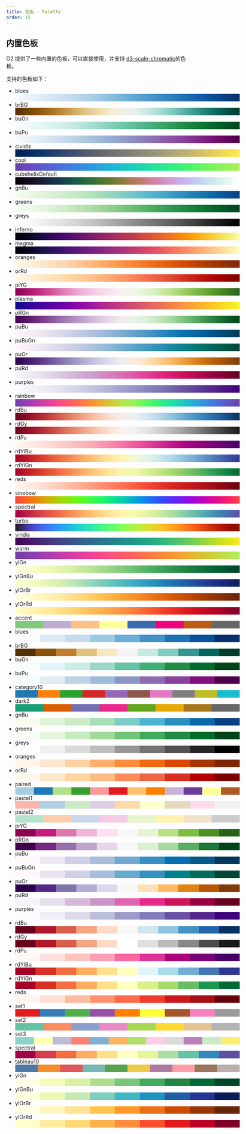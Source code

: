 ```yaml
---
title: 色板 - Palette
order: 15
---
```


## 内置色板

G2 提供了一些内置的色板，可以直接使用，并支持 [d3-scale-chromatic](https://github.com/d3/d3-scale-chromatic)的色板。

支持的色板如下：

<ul><li>blues <div style="display:flex;width:600px;height:20px"><style>div{flex-grow:1}</style><div style="background:linear-gradient(to right,rgb(247, 251, 255) 0%,rgb(236, 244, 252) 5.2631578947368425%,rgb(226, 238, 248) 10.526315789473685%,rgb(216, 231, 245) 15.789473684210526%,rgb(205, 224, 241) 21.05263157894737%,rgb(192, 217, 237) 26.31578947368421%,rgb(176, 210, 232) 31.57894736842105%,rgb(159, 201, 226) 36.8421052631579%,rgb(139, 191, 221) 42.10526315789474%,rgb(119, 180, 216) 47.36842105263158%,rgb(99, 168, 210) 52.63157894736842%,rgb(82, 156, 204) 57.89473684210526%,rgb(65, 144, 197) 63.1578947368421%,rgb(51, 130, 190) 68.42105263157895%,rgb(37, 117, 182) 73.6842105263158%,rgb(26, 103, 173) 78.94736842105263%,rgb(16, 89, 161) 84.21052631578948%,rgb(10, 76, 146) 89.47368421052632%,rgb(8, 62, 127) 94.73684210526316%,rgb(8, 48, 107) 100%)"></div></div></li><li>brBG <div style="display:flex;width:600px;height:20px"><style>div{flex-grow:1}</style><div style="background:linear-gradient(to right,rgb(84, 48, 5) 0%,rgb(113, 66, 8) 5.2631578947368425%,rgb(142, 86, 16) 10.526315789473685%,rgb(169, 110, 32) 15.789473684210526%,rgb(192, 138, 59) 21.05263157894737%,rgb(211, 169, 95) 26.31578947368421%,rgb(226, 197, 135) 31.57894736842105%,rgb(237, 219, 172) 36.8421052631579%,rgb(244, 233, 204) 42.10526315789474%,rgb(242, 240, 227) 47.36842105263158%,rgb(230, 240, 236) 52.63157894736842%,rgb(207, 235, 231) 57.89473684210526%,rgb(175, 224, 216) 63.1578947368421%,rgb(139, 207, 197) 68.42105263157895%,rgb(100, 184, 174) 73.6842105263158%,rgb(64, 157, 148) 78.94736842105263%,rgb(32, 131, 122) 84.21052631578948%,rgb(11, 106, 97) 89.47368421052632%,rgb(2, 82, 72) 94.73684210526316%,rgb(0, 60, 48) 100%)"></div></div></li><li>buGn <div style="display:flex;width:600px;height:20px"><style>div{flex-grow:1}</style><div style="background:linear-gradient(to right,rgb(247, 252, 253) 0%,rgb(239, 249, 251) 5.2631578947368425%,rgb(231, 246, 248) 10.526315789473685%,rgb(222, 242, 243) 15.789473684210526%,rgb(210, 238, 235) 21.05263157894737%,rgb(196, 233, 226) 26.31578947368421%,rgb(177, 225, 214) 31.57894736842105%,rgb(156, 217, 201) 36.8421052631579%,rgb(134, 208, 187) 42.10526315789474%,rgb(114, 199, 171) 47.36842105263158%,rgb(95, 190, 154) 52.63157894736842%,rgb(79, 181, 135) 57.89473684210526%,rgb(64, 170, 115) 63.1578947368421%,rgb(51, 157, 95) 68.42105263157895%,rgb(38, 143, 77) 73.6842105263158%,rgb(24, 130, 62) 78.94736842105263%,rgb(12, 116, 51) 84.21052631578948%,rgb(3, 101, 42) 89.47368421052632%,rgb(0, 85, 34) 94.73684210526316%,rgb(0, 68, 27) 100%)"></div></div></li><li>buPu <div style="display:flex;width:600px;height:20px"><style>div{flex-grow:1}</style><div style="background:linear-gradient(to right,rgb(247, 252, 253) 0%,rgb(237, 245, 249) 5.2631578947368425%,rgb(227, 238, 245) 10.526315789473685%,rgb(215, 229, 240) 15.789473684210526%,rgb(201, 219, 235) 21.05263157894737%,rgb(188, 209, 229) 26.31578947368421%,rgb(174, 199, 224) 31.57894736842105%,rgb(162, 187, 217) 36.8421052631579%,rgb(152, 173, 210) 42.10526315789474%,rgb(145, 158, 202) 47.36842105263158%,rgb(141, 141, 193) 52.63157894736842%,rgb(140, 123, 185) 57.89473684210526%,rgb(139, 105, 176) 63.1578947368421%,rgb(138, 87, 167) 68.42105263157895%,rgb(136, 68, 158) 73.6842105263158%,rgb(133, 49, 146) 78.94736842105263%,rgb(128, 30, 132) 84.21052631578948%,rgb(116, 16, 115) 89.47368421052632%,rgb(98, 7, 95) 94.73684210526316%,rgb(77, 0, 75) 100%)"></div></div></li><li>cividis <div style="display:flex;width:600px;height:20px"><style>div{flex-grow:1}</style><div style="background:linear-gradient(to right,rgb(0, 32, 81) 0%,rgb(0, 42, 98) 5.2631578947368425%,rgb(11, 51, 107) 10.526315789473685%,rgb(28, 60, 110) 15.789473684210526%,rgb(47, 70, 110) 21.05263157894737%,rgb(65, 79, 110) 26.31578947368421%,rgb(82, 89, 110) 31.57894736842105%,rgb(97, 99, 111) 36.8421052631579%,rgb(110, 109, 113) 42.10526315789474%,rgb(122, 119, 115) 47.36842105263158%,rgb(133, 129, 118) 52.63157894736842%,rgb(144, 139, 120) 57.89473684210526%,rgb(155, 150, 120) 63.1578947368421%,rgb(169, 161, 119) 68.42105263157895%,rgb(183, 172, 114) 73.6842105263158%,rgb(199, 183, 107) 78.94736842105263%,rgb(216, 195, 98) 84.21052631578948%,rgb(232, 208, 87) 89.47368421052632%,rgb(246, 221, 77) 94.73684210526316%,rgb(253, 234, 69) 100%)"></div></div></li><li>cool <div style="display:flex;width:600px;height:20px"><style>div{flex-grow:1}</style><div style="background:linear-gradient(to right,rgb(110, 64, 170) 0%,rgb(104, 74, 187) 5.2631578947368425%,rgb(95, 86, 201) 10.526315789473685%,rgb(85, 99, 213) 15.789473684210526%,rgb(74, 113, 221) 21.05263157894737%,rgb(62, 129, 225) 26.31578947368421%,rgb(51, 145, 225) 31.57894736842105%,rgb(41, 161, 221) 36.8421052631579%,rgb(32, 177, 212) 42.10526315789474%,rgb(27, 192, 201) 47.36842105263158%,rgb(25, 206, 186) 52.63157894736842%,rgb(27, 218, 170) 57.89473684210526%,rgb(34, 229, 153) 63.1578947368421%,rgb(44, 237, 135) 68.42105263157895%,rgb(59, 242, 119) 73.6842105263158%,rgb(78, 246, 105) 78.94736842105263%,rgb(100, 247, 95) 84.21052631578948%,rgb(124, 246, 88) 89.47368421052632%,rgb(150, 243, 87) 94.73684210526316%,rgb(175, 240, 91) 100%)"></div></div></li><li>cubehelixDefault <div style="display:flex;width:600px;height:20px"><style>div{flex-grow:1}</style><div style="background:linear-gradient(to right,rgb(0, 0, 0) 0%,rgb(19, 9, 24) 5.2631578947368425%,rgb(26, 23, 50) 10.526315789473685%,rgb(25, 42, 71) 15.789473684210526%,rgb(21, 65, 78) 21.05263157894737%,rgb(23, 88, 74) 26.31578947368421%,rgb(36, 107, 61) 31.57894736842105%,rgb(63, 118, 50) 36.8421052631579%,rgb(100, 122, 48) 42.10526315789474%,rgb(141, 122, 60) 47.36842105263158%,rgb(177, 121, 89) 52.63157894736842%,rgb(202, 123, 129) 57.89473684210526%,rgb(212, 133, 172) 63.1578947368421%,rgb(210, 150, 209) 68.42105263157895%,rgb(201, 173, 233) 73.6842105263158%,rgb(194, 197, 243) 78.94736842105263%,rgb(195, 219, 242) 84.21052631578948%,rgb(208, 236, 239) 89.47368421052632%,rgb(230, 247, 241) 94.73684210526316%,rgb(255, 255, 255) 100%)"></div></div></li><li>gnBu <div style="display:flex;width:600px;height:20px"><style>div{flex-grow:1}</style><div style="background:linear-gradient(to right,rgb(247, 252, 240) 0%,rgb(237, 248, 231) 5.2631578947368425%,rgb(228, 245, 222) 10.526315789473685%,rgb(219, 241, 213) 15.789473684210526%,rgb(209, 237, 204) 21.05263157894737%,rgb(198, 233, 196) 26.31578947368421%,rgb(185, 227, 189) 31.57894736842105%,rgb(169, 221, 186) 36.8421052631579%,rgb(151, 215, 188) 42.10526315789474%,rgb(132, 207, 193) 47.36842105263158%,rgb(114, 198, 199) 52.63157894736842%,rgb(95, 188, 204) 57.89473684210526%,rgb(78, 175, 205) 63.1578947368421%,rgb(62, 160, 200) 68.42105263157895%,rgb(47, 144, 193) 73.6842105263158%,rgb(32, 129, 184) 78.94736842105263%,rgb(20, 113, 175) 84.21052631578948%,rgb(11, 97, 163) 89.47368421052632%,rgb(8, 81, 147) 94.73684210526316%,rgb(8, 64, 129) 100%)"></div></div></li><li>greens <div style="display:flex;width:600px;height:20px"><style>div{flex-grow:1}</style><div style="background:linear-gradient(to right,rgb(247, 252, 245) 0%,rgb(239, 249, 236) 5.2631578947368425%,rgb(231, 246, 226) 10.526315789473685%,rgb(220, 241, 215) 15.789473684210526%,rgb(208, 237, 202) 21.05263157894737%,rgb(194, 231, 188) 26.31578947368421%,rgb(179, 224, 172) 31.57894736842105%,rgb(162, 217, 157) 36.8421052631579%,rgb(144, 209, 141) 42.10526315789474%,rgb(125, 200, 127) 47.36842105263158%,rgb(105, 190, 114) 52.63157894736842%,rgb(85, 180, 102) 57.89473684210526%,rgb(66, 168, 92) 63.1578947368421%,rgb(51, 156, 82) 68.42105263157895%,rgb(38, 143, 71) 73.6842105263158%,rgb(24, 130, 61) 78.94736842105263%,rgb(12, 116, 51) 84.21052631578948%,rgb(3, 101, 42) 89.47368421052632%,rgb(0, 85, 34) 94.73684210526316%,rgb(0, 68, 27) 100%)"></div></div></li><li>greys <div style="display:flex;width:600px;height:20px"><style>div{flex-grow:1}</style><div style="background:linear-gradient(to right,rgb(255, 255, 255) 0%,rgb(249, 249, 249) 5.2631578947368425%,rgb(242, 242, 242) 10.526315789473685%,rgb(233, 233, 233) 15.789473684210526%,rgb(224, 224, 224) 21.05263157894737%,rgb(213, 213, 213) 26.31578947368421%,rgb(202, 202, 202) 31.57894736842105%,rgb(189, 189, 189) 36.8421052631579%,rgb(174, 174, 174) 42.10526315789474%,rgb(159, 159, 159) 47.36842105263158%,rgb(143, 143, 143) 52.63157894736842%,rgb(128, 128, 128) 57.89473684210526%,rgb(114, 114, 114) 63.1578947368421%,rgb(99, 99, 99) 68.42105263157895%,rgb(84, 84, 84) 73.6842105263158%,rgb(67, 67, 67) 78.94736842105263%,rgb(49, 49, 49) 84.21052631578948%,rgb(32, 32, 32) 89.47368421052632%,rgb(16, 16, 16) 94.73684210526316%,rgb(0, 0, 0) 100%)"></div></div></li><li>inferno <div style="display:flex;width:600px;height:20px"><style>div{flex-grow:1}</style><div style="background:linear-gradient(to right,#000004 0%,#08051d 5.2631578947368425%,#180c3c 10.526315789473685%,#2f0a5b 15.789473684210526%,#450a69 21.05263157894737%,#5c126e 26.31578947368421%,#71196e 31.57894736842105%,#87216b 36.8421052631579%,#9b2964 42.10526315789474%,#b1325a 47.36842105263158%,#c43c4e 52.63157894736842%,#d74b3f 57.89473684210526%,#e55c30 63.1578947368421%,#f1711f 68.42105263157895%,#f8870e 73.6842105263158%,#fca108 78.94736842105263%,#fbba1f 84.21052631578948%,#f6d543 89.47368421052632%,#f1ed71 94.73684210526316%,#fcffa4 100%)"></div></div></li><li>magma <div style="display:flex;width:600px;height:20px"><style>div{flex-grow:1}</style><div style="background:linear-gradient(to right,#000004 0%,#07061c 5.2631578947368425%,#150e38 10.526315789473685%,#29115a 15.789473684210526%,#3f0f72 21.05263157894737%,#56147d 26.31578947368421%,#6a1c81 31.57894736842105%,#802582 36.8421052631579%,#942c80 42.10526315789474%,#ab337c 47.36842105263158%,#c03a76 52.63157894736842%,#d6456c 57.89473684210526%,#e85362 63.1578947368421%,#f4695c 68.42105263157895%,#fa815f 73.6842105263158%,#fd9b6b 78.94736842105263%,#feb47b 84.21052631578948%,#fecd90 89.47368421052632%,#fde5a7 94.73684210526316%,#fcfdbf 100%)"></div></div></li><li>oranges <div style="display:flex;width:600px;height:20px"><style>div{flex-grow:1}</style><div style="background:linear-gradient(to right,rgb(255, 245, 235) 0%,rgb(255, 239, 223) 5.2631578947368425%,rgb(254, 232, 209) 10.526315789473685%,rgb(254, 224, 193) 15.789473684210526%,rgb(253, 214, 175) 21.05263157894737%,rgb(253, 203, 155) 26.31578947368421%,rgb(253, 190, 133) 31.57894736842105%,rgb(253, 176, 111) 36.8421052631579%,rgb(253, 162, 90) 42.10526315789474%,rgb(252, 148, 70) 47.36842105263158%,rgb(249, 133, 52) 52.63157894736842%,rgb(245, 118, 35) 57.89473684210526%,rgb(238, 104, 21) 63.1578947368421%,rgb(229, 90, 11) 68.42105263157895%,rgb(216, 77, 5) 73.6842105263158%,rgb(200, 67, 3) 78.94736842105263%,rgb(180, 59, 2) 84.21052631578948%,rgb(161, 52, 3) 89.47368421052632%,rgb(144, 45, 4) 94.73684210526316%,rgb(127, 39, 4) 100%)"></div></div></li><li>orRd <div style="display:flex;width:600px;height:20px"><style>div{flex-grow:1}</style><div style="background:linear-gradient(to right,rgb(255, 247, 236) 0%,rgb(255, 241, 221) 5.2631578947368425%,rgb(254, 234, 205) 10.526315789473685%,rgb(254, 226, 189) 15.789473684210526%,rgb(253, 218, 172) 21.05263157894737%,rgb(253, 209, 157) 26.31578947368421%,rgb(253, 198, 144) 31.57894736842105%,rgb(253, 185, 131) 36.8421052631579%,rgb(252, 169, 116) 42.10526315789474%,rgb(251, 151, 100) 47.36842105263158%,rgb(248, 133, 88) 52.63157894736842%,rgb(243, 115, 77) 57.89473684210526%,rgb(236, 96, 66) 63.1578947368421%,rgb(227, 76, 52) 68.42105263157895%,rgb(216, 54, 37) 73.6842105263158%,rgb(203, 33, 22) 78.94736842105263%,rgb(187, 16, 10) 84.21052631578948%,rgb(169, 5, 3) 89.47368421052632%,rgb(149, 1, 0) 94.73684210526316%,rgb(127, 0, 0) 100%)"></div></div></li><li>piYG <div style="display:flex;width:600px;height:20px"><style>div{flex-grow:1}</style><div style="background:linear-gradient(to right,rgb(142, 1, 82) 0%,rgb(170, 16, 105) 5.2631578947368425%,rgb(194, 41, 128) 10.526315789473685%,rgb(211, 80, 153) 15.789473684210526%,rgb(223, 122, 178) 21.05263157894737%,rgb(234, 158, 201) 26.31578947368421%,rgb(242, 187, 219) 31.57894736842105%,rgb(248, 210, 232) 36.8421052631579%,rgb(250, 227, 240) 42.10526315789474%,rgb(248, 239, 242) 47.36842105263158%,rgb(242, 245, 233) 52.63157894736842%,rgb(231, 244, 213) 57.89473684210526%,rgb(214, 238, 183) 63.1578947368421%,rgb(190, 226, 146) 68.42105263157895%,rgb(163, 211, 109) 73.6842105263158%,rgb(134, 191, 77) 78.94736842105263%,rgb(106, 170, 53) 84.21052631578948%,rgb(81, 148, 38) 89.47368421052632%,rgb(59, 124, 30) 94.73684210526316%,rgb(39, 100, 25) 100%)"></div></div></li><li>plasma <div style="display:flex;width:600px;height:20px"><style>div{flex-grow:1}</style><div style="background:linear-gradient(to right,#0d0887 0%,#2c0594 5.2631578947368425%,#43039e 10.526315789473685%,#5901a5 15.789473684210526%,#6e00a8 21.05263157894737%,#8305a7 26.31578947368421%,#9511a1 31.57894736842105%,#a72197 36.8421052631579%,#b6308b 42.10526315789474%,#c5407e 47.36842105263158%,#d14e72 52.63157894736842%,#dd5e66 57.89473684210526%,#e76e5b 63.1578947368421%,#f07f4f 68.42105263157895%,#f79044 73.6842105263158%,#fca338 78.94736842105263%,#feb72d 84.21052631578948%,#fccd25 89.47368421052632%,#f7e225 94.73684210526316%,#f0f921 100%)"></div></div></li><li>pRGn <div style="display:flex;width:600px;height:20px"><style>div{flex-grow:1}</style><div style="background:linear-gradient(to right,rgb(64, 0, 75) 0%,rgb(92, 23, 104) 5.2631578947368425%,rgb(117, 50, 131) 10.526315789473685%,rgb(138, 82, 154) 15.789473684210526%,rgb(158, 116, 174) 21.05263157894737%,rgb(179, 145, 193) 26.31578947368421%,rgb(199, 172, 210) 31.57894736842105%,rgb(218, 196, 224) 36.8421052631579%,rgb(233, 218, 234) 42.10526315789474%,rgb(240, 235, 240) 47.36842105263158%,rgb(236, 242, 234) 52.63157894736842%,rgb(222, 240, 217) 57.89473684210526%,rgb(200, 232, 194) 63.1578947368421%,rgb(172, 220, 167) 68.42105263157895%,rgb(137, 201, 136) 73.6842105263158%,rgb(100, 178, 106) 78.94736842105263%,rgb(64, 151, 80) 84.21052631578948%,rgb(35, 123, 59) 89.47368421052632%,rgb(15, 95, 42) 94.73684210526316%,rgb(0, 68, 27) 100%)"></div></div></li><li>puBu <div style="display:flex;width:600px;height:20px"><style>div{flex-grow:1}</style><div style="background:linear-gradient(to right,rgb(255, 247, 251) 0%,rgb(247, 240, 247) 5.2631578947368425%,rgb(238, 233, 243) 10.526315789473685%,rgb(228, 225, 239) 15.789473684210526%,rgb(216, 216, 234) 21.05263157894737%,rgb(202, 207, 229) 26.31578947368421%,rgb(185, 199, 224) 31.57894736842105%,rgb(167, 190, 219) 36.8421052631579%,rgb(147, 182, 215) 42.10526315789474%,rgb(126, 173, 209) 47.36842105263158%,rgb(102, 163, 204) 52.63157894736842%,rgb(77, 153, 197) 57.89473684210526%,rgb(53, 141, 191) 63.1578947368421%,rgb(32, 129, 184) 68.42105263157895%,rgb(16, 117, 175) 73.6842105263158%,rgb(7, 106, 164) 78.94736842105263%,rgb(4, 95, 149) 84.21052631578948%,rgb(4, 83, 131) 89.47368421052632%,rgb(3, 70, 110) 94.73684210526316%,rgb(2, 56, 88) 100%)"></div></div></li><li>puBuGn <div style="display:flex;width:600px;height:20px"><style>div{flex-grow:1}</style><div style="background:linear-gradient(to right,rgb(255, 247, 251) 0%,rgb(247, 238, 246) 5.2631578947368425%,rgb(238, 230, 242) 10.526315789473685%,rgb(228, 222, 237) 15.789473684210526%,rgb(216, 214, 233) 21.05263157894737%,rgb(202, 207, 229) 26.31578947368421%,rgb(185, 198, 224) 31.57894736842105%,rgb(165, 190, 219) 36.8421052631579%,rgb(142, 182, 215) 42.10526315789474%,rgb(117, 173, 209) 47.36842105263158%,rgb(94, 163, 204) 52.63157894736842%,rgb(72, 154, 196) 57.89473684210526%,rgb(51, 145, 184) 63.1578947368421%,rgb(30, 137, 166) 68.42105263157895%,rgb(14, 130, 144) 73.6842105263158%,rgb(4, 122, 123) 78.94736842105263%,rgb(1, 112, 103) 84.21052631578948%,rgb(1, 100, 85) 89.47368421052632%,rgb(1, 86, 69) 94.73684210526316%,rgb(1, 70, 54) 100%)"></div></div></li><li>puOr <div style="display:flex;width:600px;height:20px"><style>div{flex-grow:1}</style><div style="background:linear-gradient(to right,rgb(45, 0, 75) 0%,rgb(66, 21, 106) 5.2631578947368425%,rgb(87, 48, 134) 10.526315789473685%,rgb(110, 83, 157) 15.789473684210526%,rgb(134, 119, 176) 21.05263157894737%,rgb(159, 150, 195) 26.31578947368421%,rgb(183, 178, 213) 31.57894736842105%,rgb(204, 202, 226) 36.8421052631579%,rgb(222, 223, 236) 42.10526315789474%,rgb(237, 236, 239) 47.36842105263158%,rgb(247, 237, 225) 52.63157894736842%,rgb(252, 227, 194) 57.89473684210526%,rgb(253, 210, 155) 63.1578947368421%,rgb(250, 189, 112) 68.42105263157895%,rgb(241, 164, 71) 73.6842105263158%,rgb(225, 137, 36) 78.94736842105263%,rgb(204, 113, 16) 84.21052631578948%,rgb(180, 92, 9) 89.47368421052632%,rgb(154, 75, 7) 94.73684210526316%,rgb(127, 59, 8) 100%)"></div></div></li><li>puRd <div style="display:flex;width:600px;height:20px"><style>div{flex-grow:1}</style><div style="background:linear-gradient(to right,rgb(247, 244, 249) 0%,rgb(240, 236, 245) 5.2631578947368425%,rgb(233, 226, 239) 10.526315789473685%,rgb(226, 213, 233) 15.789473684210526%,rgb(218, 198, 225) 21.05263157894737%,rgb(212, 181, 216) 26.31578947368421%,rgb(207, 165, 208) 31.57894736842105%,rgb(206, 149, 199) 36.8421052631579%,rgb(210, 130, 190) 42.10526315789474%,rgb(217, 110, 180) 47.36842105263158%,rgb(223, 87, 167) 52.63157894736842%,rgb(227, 65, 151) 57.89473684210526%,rgb(225, 45, 133) 63.1578947368421%,rgb(218, 31, 114) 68.42105263157895%,rgb(205, 21, 95) 73.6842105263158%,rgb(187, 13, 82) 78.94736842105263%,rgb(166, 6, 71) 84.21052631578948%,rgb(145, 2, 60) 89.47368421052632%,rgb(124, 0, 46) 94.73684210526316%,rgb(103, 0, 31) 100%)"></div></div></li><li>purples <div style="display:flex;width:600px;height:20px"><style>div{flex-grow:1}</style><div style="background:linear-gradient(to right,rgb(252, 251, 253) 0%,rgb(246, 245, 250) 5.2631578947368425%,rgb(240, 239, 246) 10.526315789473685%,rgb(233, 232, 242) 15.789473684210526%,rgb(224, 223, 238) 21.05263157894737%,rgb(214, 214, 233) 26.31578947368421%,rgb(202, 202, 227) 31.57894736842105%,rgb(190, 190, 220) 36.8421052631579%,rgb(177, 176, 212) 42.10526315789474%,rgb(164, 162, 205) 47.36842105263158%,rgb(152, 148, 198) 52.63157894736842%,rgb(139, 135, 191) 57.89473684210526%,rgb(128, 121, 184) 63.1578947368421%,rgb(118, 104, 175) 68.42105263157895%,rgb(108, 86, 166) 73.6842105263158%,rgb(99, 68, 157) 78.94736842105263%,rgb(90, 50, 148) 84.21052631578948%,rgb(81, 33, 140) 89.47368421052632%,rgb(72, 16, 133) 94.73684210526316%,rgb(63, 0, 125) 100%)"></div></div></li><li>rainbow <div style="display:flex;width:600px;height:20px"><style>div{flex-grow:1}</style><div style="background:linear-gradient(to right,rgb(110, 64, 170) 0%,rgb(152, 61, 179) 5.2631578947368425%,rgb(195, 61, 173) 10.526315789473685%,rgb(233, 66, 154) 15.789473684210526%,rgb(255, 79, 124) 21.05263157894737%,rgb(255, 100, 91) 26.31578947368421%,rgb(255, 129, 63) 31.57894736842105%,rgb(242, 162, 47) 36.8421052631579%,rgb(214, 197, 50) 42.10526315789474%,rgb(186, 227, 73) 47.36842105263158%,rgb(150, 243, 87) 52.63157894736842%,rgb(100, 247, 95) 57.89473684210526%,rgb(59, 242, 119) 63.1578947368421%,rgb(34, 229, 153) 68.42105263157895%,rgb(25, 206, 186) 73.6842105263158%,rgb(32, 177, 212) 78.94736842105263%,rgb(51, 145, 225) 84.21052631578948%,rgb(74, 113, 221) 89.47368421052632%,rgb(95, 86, 201) 94.73684210526316%,rgb(110, 64, 170) 100%)"></div></div></li><li>rdBu <div style="display:flex;width:600px;height:20px"><style>div{flex-grow:1}</style><div style="background:linear-gradient(to right,rgb(103, 0, 31) 0%,rgb(142, 14, 38) 5.2631578947368425%,rgb(174, 35, 48) 10.526315789473685%,rgb(198, 66, 64) 15.789473684210526%,rgb(216, 103, 85) 21.05263157894737%,rgb(232, 139, 111) 26.31578947368421%,rgb(243, 172, 142) 31.57894736842105%,rgb(249, 200, 176) 36.8421052631579%,rgb(250, 223, 207) 42.10526315789474%,rgb(246, 236, 231) 47.36842105263158%,rgb(235, 239, 241) 52.63157894736842%,rgb(215, 232, 240) 57.89473684210526%,rgb(188, 218, 234) 63.1578947368421%,rgb(154, 200, 224) 68.42105263157895%,rgb(117, 178, 212) 73.6842105263158%,rgb(81, 153, 198) 78.94736842105263%,rgb(54, 128, 185) 84.21052631578948%,rgb(36, 103, 166) 89.47368421052632%,rgb(20, 76, 135) 94.73684210526316%,rgb(5, 48, 97) 100%)"></div></div></li><li>rdGy <div style="display:flex;width:600px;height:20px"><style>div{flex-grow:1}</style><div style="background:linear-gradient(to right,rgb(103, 0, 31) 0%,rgb(142, 14, 38) 5.2631578947368425%,rgb(174, 35, 48) 10.526315789473685%,rgb(198, 66, 64) 15.789473684210526%,rgb(216, 103, 85) 21.05263157894737%,rgb(232, 139, 111) 26.31578947368421%,rgb(243, 172, 142) 31.57894736842105%,rgb(250, 201, 177) 36.8421052631579%,rgb(253, 225, 210) 42.10526315789474%,rgb(252, 241, 234) 47.36842105263158%,rgb(245, 242, 241) 52.63157894736842%,rgb(230, 230, 230) 57.89473684210526%,rgb(212, 212, 212) 63.1578947368421%,rgb(191, 191, 191) 68.42105263157895%,rgb(167, 167, 167) 73.6842105263158%,rgb(140, 140, 140) 78.94736842105263%,rgb(110, 110, 110) 84.21052631578948%,rgb(81, 81, 81) 89.47368421052632%,rgb(53, 53, 53) 94.73684210526316%,rgb(26, 26, 26) 100%)"></div></div></li><li>rdPu <div style="display:flex;width:600px;height:20px"><style>div{flex-grow:1}</style><div style="background:linear-gradient(to right,rgb(255, 247, 243) 0%,rgb(254, 237, 234) 5.2631578947368425%,rgb(253, 227, 224) 10.526315789473685%,rgb(253, 217, 213) 15.789473684210526%,rgb(252, 205, 202) 21.05263157894737%,rgb(252, 192, 193) 26.31578947368421%,rgb(251, 176, 186) 31.57894736842105%,rgb(250, 159, 180) 36.8421052631579%,rgb(249, 138, 173) 42.10526315789474%,rgb(246, 116, 166) 47.36842105263158%,rgb(240, 93, 160) 52.63157894736842%,rgb(230, 71, 154) 57.89473684210526%,rgb(216, 49, 148) 63.1578947368421%,rgb(198, 29, 139) 68.42105263157895%,rgb(178, 12, 131) 73.6842105263158%,rgb(157, 4, 125) 78.94736842105263%,rgb(136, 1, 120) 84.21052631578948%,rgb(115, 1, 116) 89.47368421052632%,rgb(94, 0, 111) 94.73684210526316%,rgb(73, 0, 106) 100%)"></div></div></li><li>rdYlBu <div style="display:flex;width:600px;height:20px"><style>div{flex-grow:1}</style><div style="background:linear-gradient(to right,rgb(165, 0, 38) 0%,rgb(191, 26, 39) 5.2631578947368425%,rgb(214, 53, 44) 10.526315789473685%,rgb(231, 84, 56) 15.789473684210526%,rgb(243, 116, 70) 21.05263157894737%,rgb(249, 149, 87) 26.31578947368421%,rgb(252, 180, 106) 31.57894736842105%,rgb(254, 207, 129) 36.8421052631579%,rgb(254, 229, 154) 42.10526315789474%,rgb(253, 244, 179) 47.36842105263158%,rgb(245, 249, 206) 52.63157894736842%,rgb(229, 244, 230) 57.89473684210526%,rgb(206, 234, 239) 63.1578947368421%,rgb(179, 219, 234) 68.42105263157895%,rgb(151, 200, 224) 73.6842105263158%,rgb(123, 176, 211) 78.94736842105263%,rgb(97, 149, 197) 84.21052631578948%,rgb(75, 119, 181) 89.47368421052632%,rgb(60, 87, 165) 94.73684210526316%,rgb(49, 54, 149) 100%)"></div></div></li><li>rdYlGn <div style="display:flex;width:600px;height:20px"><style>div{flex-grow:1}</style><div style="background:linear-gradient(to right,rgb(165, 0, 38) 0%,rgb(191, 26, 39) 5.2631578947368425%,rgb(214, 53, 44) 10.526315789473685%,rgb(231, 84, 56) 15.789473684210526%,rgb(243, 116, 70) 21.05263157894737%,rgb(249, 149, 86) 26.31578947368421%,rgb(252, 180, 105) 31.57894736842105%,rgb(254, 207, 126) 36.8421052631579%,rgb(254, 229, 151) 42.10526315789474%,rgb(252, 244, 170) 47.36842105263158%,rgb(242, 248, 170) 52.63157894736842%,rgb(224, 242, 151) 57.89473684210526%,rgb(200, 232, 130) 63.1578947368421%,rgb(173, 220, 114) 68.42105263157895%,rgb(142, 206, 104) 73.6842105263158%,rgb(107, 191, 98) 78.94736842105263%,rgb(70, 173, 91) 84.21052631578948%,rgb(37, 152, 80) 89.47368421052632%,rgb(15, 129, 68) 94.73684210526316%,rgb(0, 104, 55) 100%)"></div></div></li><li>reds <div style="display:flex;width:600px;height:20px"><style>div{flex-grow:1}</style><div style="background:linear-gradient(to right,rgb(255, 245, 240) 0%,rgb(255, 236, 227) 5.2631578947368425%,rgb(254, 226, 213) 10.526315789473685%,rgb(253, 213, 196) 15.789473684210526%,rgb(253, 198, 176) 21.05263157894737%,rgb(252, 182, 156) 26.31578947368421%,rgb(252, 165, 136) 31.57894736842105%,rgb(252, 148, 117) 36.8421052631579%,rgb(251, 131, 100) 42.10526315789474%,rgb(250, 114, 83) 47.36842105263158%,rgb(248, 96, 69) 52.63157894736842%,rgb(242, 77, 56) 57.89473684210526%,rgb(234, 59, 45) 63.1578947368421%,rgb(221, 43, 37) 68.42105263157895%,rgb(207, 31, 31) 73.6842105263158%,rgb(191, 23, 27) 78.94736842105263%,rgb(173, 17, 23) 84.21052631578948%,rgb(153, 12, 20) 89.47368421052632%,rgb(129, 6, 16) 94.73684210526316%,rgb(103, 0, 13) 100%)"></div></div></li><li>sinebow <div style="display:flex;width:600px;height:20px"><style>div{flex-grow:1}</style><div style="background:linear-gradient(to right,rgb(255, 64, 64) 0%,rgb(248, 103, 31) 5.2631578947368425%,rgb(228, 145, 9) 10.526315789473685%,rgb(197, 185, 0) 15.789473684210526%,rgb(159, 219, 5) 21.05263157894737%,rgb(117, 243, 23) 26.31578947368421%,rgb(76, 254, 52) 31.57894736842105%,rgb(41, 252, 89) 36.8421052631579%,rgb(15, 236, 131) 42.10526315789474%,rgb(2, 209, 172) 47.36842105263158%,rgb(2, 172, 209) 52.63157894736842%,rgb(15, 131, 236) 57.89473684210526%,rgb(41, 89, 252) 63.1578947368421%,rgb(76, 52, 254) 68.42105263157895%,rgb(117, 23, 243) 73.6842105263158%,rgb(159, 5, 219) 78.94736842105263%,rgb(197, 0, 185) 84.21052631578948%,rgb(228, 9, 145) 89.47368421052632%,rgb(248, 31, 103) 94.73684210526316%,rgb(255, 64, 64) 100%)"></div></div></li><li>spectral <div style="display:flex;width:600px;height:20px"><style>div{flex-grow:1}</style><div style="background:linear-gradient(to right,rgb(158, 1, 66) 0%,rgb(186, 33, 72) 5.2631578947368425%,rgb(211, 62, 75) 10.526315789473685%,rgb(230, 90, 73) 15.789473684210526%,rgb(242, 118, 75) 21.05263157894737%,rgb(249, 150, 87) 26.31578947368421%,rgb(252, 180, 105) 31.57894736842105%,rgb(254, 207, 126) 36.8421052631579%,rgb(254, 229, 151) 42.10526315789474%,rgb(253, 244, 171) 47.36842105263158%,rgb(247, 250, 175) 52.63157894736842%,rgb(232, 246, 164) 57.89473684210526%,rgb(210, 237, 158) 63.1578947368421%,rgb(179, 224, 161) 68.42105263157895%,rgb(145, 211, 164) 73.6842105263158%,rgb(111, 193, 168) 78.94736842105263%,rgb(82, 169, 175) 84.21052631578948%,rgb(66, 139, 181) 89.47368421052632%,rgb(73, 109, 175) 94.73684210526316%,rgb(94, 79, 162) 100%)"></div></div></li><li>turbo <div style="display:flex;width:600px;height:20px"><style>div{flex-grow:1}</style><div style="background:linear-gradient(to right,rgb(35, 23, 27) 0%,rgb(71, 56, 158) 5.2631578947368425%,rgb(73, 92, 225) 10.526315789473685%,rgb(59, 129, 248) 15.789473684210526%,rgb(44, 164, 242) 21.05263157894737%,rgb(37, 196, 218) 26.31578947368421%,rgb(42, 222, 186) 31.57894736842105%,rgb(60, 241, 151) 36.8421052631579%,rgb(90, 251, 119) 42.10526315789474%,rgb(128, 253, 92) 47.36842105263158%,rgb(169, 246, 71) 52.63157894736842%,rgb(208, 230, 55) 57.89473684210526%,rgb(240, 205, 44) 63.1578947368421%,rgb(255, 175, 37) 68.42105263157895%,rgb(255, 139, 31) 73.6842105263158%,rgb(250, 102, 25) 78.94736842105263%,rgb(224, 66, 18) 84.21052631578948%,rgb(190, 36, 9) 89.47368421052632%,rgb(158, 16, 1) 94.73684210526316%,rgb(144, 12, 0) 100%)"></div></div></li><li>viridis <div style="display:flex;width:600px;height:20px"><style>div{flex-grow:1}</style><div style="background:linear-gradient(to right,#440154 0%,#481467 5.2631578947368425%,#482576 10.526315789473685%,#453781 15.789473684210526%,#404688 21.05263157894737%,#39558c 26.31578947368421%,#33638d 31.57894736842105%,#2d718e 36.8421052631579%,#287d8e 42.10526315789474%,#238a8d 47.36842105263158%,#1f968b 52.63157894736842%,#20a386 57.89473684210526%,#29af7f 63.1578947368421%,#3dbc74 68.42105263157895%,#56c667 73.6842105263158%,#75d054 78.94736842105263%,#95d840 84.21052631578948%,#bade28 89.47368421052632%,#dde318 94.73684210526316%,#fde725 100%)"></div></div></li><li>warm <div style="display:flex;width:600px;height:20px"><style>div{flex-grow:1}</style><div style="background:linear-gradient(to right,rgb(110, 64, 170) 0%,rgb(131, 62, 176) 5.2631578947368425%,rgb(152, 61, 179) 10.526315789473685%,rgb(174, 60, 178) 15.789473684210526%,rgb(195, 61, 173) 21.05263157894737%,rgb(215, 62, 165) 26.31578947368421%,rgb(233, 66, 154) 31.57894736842105%,rgb(247, 71, 140) 36.8421052631579%,rgb(255, 79, 124) 42.10526315789474%,rgb(255, 88, 108) 47.36842105263158%,rgb(255, 100, 91) 52.63157894736842%,rgb(255, 114, 76) 57.89473684210526%,rgb(255, 129, 63) 63.1578947368421%,rgb(254, 145, 53) 68.42105263157895%,rgb(242, 162, 47) 73.6842105263158%,rgb(229, 180, 46) 78.94736842105263%,rgb(214, 197, 50) 84.21052631578948%,rgb(200, 213, 59) 89.47368421052632%,rgb(186, 227, 73) 94.73684210526316%,rgb(175, 240, 91) 100%)"></div></div></li><li>ylGn <div style="display:flex;width:600px;height:20px"><style>div{flex-grow:1}</style><div style="background:linear-gradient(to right,rgb(255, 255, 229) 0%,rgb(251, 254, 211) 5.2631578947368425%,rgb(246, 252, 194) 10.526315789473685%,rgb(238, 248, 181) 15.789473684210526%,rgb(226, 243, 170) 21.05263157894737%,rgb(211, 237, 161) 26.31578947368421%,rgb(193, 230, 152) 31.57894736842105%,rgb(174, 221, 143) 36.8421052631579%,rgb(153, 212, 134) 42.10526315789474%,rgb(131, 203, 125) 47.36842105263158%,rgb(108, 192, 115) 52.63157894736842%,rgb(86, 180, 103) 57.89473684210526%,rgb(67, 167, 92) 63.1578947368421%,rgb(51, 152, 81) 68.42105263157895%,rgb(38, 137, 71) 73.6842105263158%,rgb(24, 124, 64) 78.94736842105263%,rgb(12, 111, 58) 84.21052631578948%,rgb(3, 98, 53) 89.47368421052632%,rgb(0, 84, 47) 94.73684210526316%,rgb(0, 69, 41) 100%)"></div></div></li><li>ylGnBu <div style="display:flex;width:600px;height:20px"><style>div{flex-grow:1}</style><div style="background:linear-gradient(to right,rgb(255, 255, 217) 0%,rgb(247, 252, 201) 5.2631578947368425%,rgb(238, 248, 188) 10.526315789473685%,rgb(226, 243, 181) 15.789473684210526%,rgb(209, 237, 179) 21.05263157894737%,rgb(187, 229, 181) 26.31578947368421%,rgb(161, 218, 184) 31.57894736842105%,rgb(132, 207, 187) 36.8421052631579%,rgb(105, 197, 190) 42.10526315789474%,rgb(80, 186, 193) 47.36842105263158%,rgb(60, 173, 194) 52.63157894736842%,rgb(44, 158, 193) 57.89473684210526%,rgb(35, 140, 188) 63.1578947368421%,rgb(32, 121, 180) 68.42105263157895%,rgb(33, 100, 171) 73.6842105263158%,rgb(35, 81, 162) 78.94736842105263%,rgb(34, 64, 151) 84.21052631578948%,rgb(29, 50, 135) 89.47368421052632%,rgb(20, 39, 113) 94.73684210526316%,rgb(8, 29, 88) 100%)"></div></div></li><li>ylOrBr <div style="display:flex;width:600px;height:20px"><style>div{flex-grow:1}</style><div style="background:linear-gradient(to right,rgb(255, 255, 229) 0%,rgb(255, 251, 212) 5.2631578947368425%,rgb(255, 247, 194) 10.526315789473685%,rgb(255, 241, 176) 15.789473684210526%,rgb(254, 233, 157) 21.05263157894737%,rgb(254, 222, 135) 26.31578947368421%,rgb(254, 210, 111) 31.57894736842105%,rgb(254, 196, 86) 36.8421052631579%,rgb(254, 180, 66) 42.10526315789474%,rgb(253, 162, 50) 47.36842105263158%,rgb(249, 145, 38) 52.63157894736842%,rgb(242, 127, 28) 57.89473684210526%,rgb(232, 111, 19) 63.1578947368421%,rgb(220, 95, 12) 68.42105263157895%,rgb(205, 81, 6) 73.6842105263158%,rgb(187, 69, 4) 78.94736842105263%,rgb(166, 59, 4) 84.21052631578948%,rgb(145, 51, 4) 89.47368421052632%,rgb(123, 43, 5) 94.73684210526316%,rgb(102, 37, 6) 100%)"></div></div></li><li>ylOrRd <div style="display:flex;width:600px;height:20px"><style>div{flex-grow:1}</style><div style="background:linear-gradient(to right,rgb(255, 255, 204) 0%,rgb(255, 247, 185) 5.2631578947368425%,rgb(255, 240, 167) 10.526315789473685%,rgb(255, 232, 149) 15.789473684210526%,rgb(254, 222, 131) 21.05263157894737%,rgb(254, 211, 114) 26.31578947368421%,rgb(254, 196, 97) 31.57894736842105%,rgb(254, 180, 82) 36.8421052631579%,rgb(254, 164, 71) 42.10526315789474%,rgb(253, 147, 63) 47.36842105263158%,rgb(253, 126, 56) 52.63157894736842%,rgb(251, 101, 49) 57.89473684210526%,rgb(247, 77, 42) 63.1578947368421%,rgb(239, 54, 36) 68.42105263157895%,rgb(228, 35, 32) 73.6842105263158%,rgb(214, 19, 32) 78.94736842105263%,rgb(197, 9, 35) 84.21052631578948%,rgb(177, 3, 37) 89.47368421052632%,rgb(153, 0, 38) 94.73684210526316%,rgb(128, 0, 38) 100%)"></div></div></li><li>accent <div style="display:flex;width:600px;height:20px"><style>div{flex-grow:1}</style><div style="background:#7fc97f"></div><div style="background:#beaed4"></div><div style="background:#fdc086"></div><div style="background:#ffff99"></div><div style="background:#386cb0"></div><div style="background:#f0027f"></div><div style="background:#bf5b17"></div><div style="background:#666666"></div></div></li><li>blues <div style="display:flex;width:600px;height:20px"><style>div{flex-grow:1}</style><div style="background:#f7fbff"></div><div style="background:#deebf7"></div><div style="background:#c6dbef"></div><div style="background:#9ecae1"></div><div style="background:#6baed6"></div><div style="background:#4292c6"></div><div style="background:#2171b5"></div><div style="background:#08519c"></div><div style="background:#08306b"></div></div></li><li>brBG <div style="display:flex;width:600px;height:20px"><style>div{flex-grow:1}</style><div style="background:#543005"></div><div style="background:#8c510a"></div><div style="background:#bf812d"></div><div style="background:#dfc27d"></div><div style="background:#f6e8c3"></div><div style="background:#f5f5f5"></div><div style="background:#c7eae5"></div><div style="background:#80cdc1"></div><div style="background:#35978f"></div><div style="background:#01665e"></div><div style="background:#003c30"></div></div></li><li>buGn <div style="display:flex;width:600px;height:20px"><style>div{flex-grow:1}</style><div style="background:#f7fcfd"></div><div style="background:#e5f5f9"></div><div style="background:#ccece6"></div><div style="background:#99d8c9"></div><div style="background:#66c2a4"></div><div style="background:#41ae76"></div><div style="background:#238b45"></div><div style="background:#006d2c"></div><div style="background:#00441b"></div></div></li><li>buPu <div style="display:flex;width:600px;height:20px"><style>div{flex-grow:1}</style><div style="background:#f7fcfd"></div><div style="background:#e0ecf4"></div><div style="background:#bfd3e6"></div><div style="background:#9ebcda"></div><div style="background:#8c96c6"></div><div style="background:#8c6bb1"></div><div style="background:#88419d"></div><div style="background:#810f7c"></div><div style="background:#4d004b"></div></div></li><li>category10 <div style="display:flex;width:600px;height:20px"><style>div{flex-grow:1}</style><div style="background:#1f77b4"></div><div style="background:#ff7f0e"></div><div style="background:#2ca02c"></div><div style="background:#d62728"></div><div style="background:#9467bd"></div><div style="background:#8c564b"></div><div style="background:#e377c2"></div><div style="background:#7f7f7f"></div><div style="background:#bcbd22"></div><div style="background:#17becf"></div></div></li><li>dark2 <div style="display:flex;width:600px;height:20px"><style>div{flex-grow:1}</style><div style="background:#1b9e77"></div><div style="background:#d95f02"></div><div style="background:#7570b3"></div><div style="background:#e7298a"></div><div style="background:#66a61e"></div><div style="background:#e6ab02"></div><div style="background:#a6761d"></div><div style="background:#666666"></div></div></li><li>gnBu <div style="display:flex;width:600px;height:20px"><style>div{flex-grow:1}</style><div style="background:#f7fcf0"></div><div style="background:#e0f3db"></div><div style="background:#ccebc5"></div><div style="background:#a8ddb5"></div><div style="background:#7bccc4"></div><div style="background:#4eb3d3"></div><div style="background:#2b8cbe"></div><div style="background:#0868ac"></div><div style="background:#084081"></div></div></li><li>greens <div style="display:flex;width:600px;height:20px"><style>div{flex-grow:1}</style><div style="background:#f7fcf5"></div><div style="background:#e5f5e0"></div><div style="background:#c7e9c0"></div><div style="background:#a1d99b"></div><div style="background:#74c476"></div><div style="background:#41ab5d"></div><div style="background:#238b45"></div><div style="background:#006d2c"></div><div style="background:#00441b"></div></div></li><li>greys <div style="display:flex;width:600px;height:20px"><style>div{flex-grow:1}</style><div style="background:#ffffff"></div><div style="background:#f0f0f0"></div><div style="background:#d9d9d9"></div><div style="background:#bdbdbd"></div><div style="background:#969696"></div><div style="background:#737373"></div><div style="background:#525252"></div><div style="background:#252525"></div><div style="background:#000000"></div></div></li><li>oranges <div style="display:flex;width:600px;height:20px"><style>div{flex-grow:1}</style><div style="background:#fff5eb"></div><div style="background:#fee6ce"></div><div style="background:#fdd0a2"></div><div style="background:#fdae6b"></div><div style="background:#fd8d3c"></div><div style="background:#f16913"></div><div style="background:#d94801"></div><div style="background:#a63603"></div><div style="background:#7f2704"></div></div></li><li>orRd <div style="display:flex;width:600px;height:20px"><style>div{flex-grow:1}</style><div style="background:#fff7ec"></div><div style="background:#fee8c8"></div><div style="background:#fdd49e"></div><div style="background:#fdbb84"></div><div style="background:#fc8d59"></div><div style="background:#ef6548"></div><div style="background:#d7301f"></div><div style="background:#b30000"></div><div style="background:#7f0000"></div></div></li><li>paired <div style="display:flex;width:600px;height:20px"><style>div{flex-grow:1}</style><div style="background:#a6cee3"></div><div style="background:#1f78b4"></div><div style="background:#b2df8a"></div><div style="background:#33a02c"></div><div style="background:#fb9a99"></div><div style="background:#e31a1c"></div><div style="background:#fdbf6f"></div><div style="background:#ff7f00"></div><div style="background:#cab2d6"></div><div style="background:#6a3d9a"></div><div style="background:#ffff99"></div><div style="background:#b15928"></div></div></li><li>pastel1 <div style="display:flex;width:600px;height:20px"><style>div{flex-grow:1}</style><div style="background:#fbb4ae"></div><div style="background:#b3cde3"></div><div style="background:#ccebc5"></div><div style="background:#decbe4"></div><div style="background:#fed9a6"></div><div style="background:#ffffcc"></div><div style="background:#e5d8bd"></div><div style="background:#fddaec"></div><div style="background:#f2f2f2"></div></div></li><li>pastel2 <div style="display:flex;width:600px;height:20px"><style>div{flex-grow:1}</style><div style="background:#b3e2cd"></div><div style="background:#fdcdac"></div><div style="background:#cbd5e8"></div><div style="background:#f4cae4"></div><div style="background:#e6f5c9"></div><div style="background:#fff2ae"></div><div style="background:#f1e2cc"></div><div style="background:#cccccc"></div></div></li><li>piYG <div style="display:flex;width:600px;height:20px"><style>div{flex-grow:1}</style><div style="background:#8e0152"></div><div style="background:#c51b7d"></div><div style="background:#de77ae"></div><div style="background:#f1b6da"></div><div style="background:#fde0ef"></div><div style="background:#f7f7f7"></div><div style="background:#e6f5d0"></div><div style="background:#b8e186"></div><div style="background:#7fbc41"></div><div style="background:#4d9221"></div><div style="background:#276419"></div></div></li><li>pRGn <div style="display:flex;width:600px;height:20px"><style>div{flex-grow:1}</style><div style="background:#40004b"></div><div style="background:#762a83"></div><div style="background:#9970ab"></div><div style="background:#c2a5cf"></div><div style="background:#e7d4e8"></div><div style="background:#f7f7f7"></div><div style="background:#d9f0d3"></div><div style="background:#a6dba0"></div><div style="background:#5aae61"></div><div style="background:#1b7837"></div><div style="background:#00441b"></div></div></li><li>puBu <div style="display:flex;width:600px;height:20px"><style>div{flex-grow:1}</style><div style="background:#fff7fb"></div><div style="background:#ece7f2"></div><div style="background:#d0d1e6"></div><div style="background:#a6bddb"></div><div style="background:#74a9cf"></div><div style="background:#3690c0"></div><div style="background:#0570b0"></div><div style="background:#045a8d"></div><div style="background:#023858"></div></div></li><li>puBuGn <div style="display:flex;width:600px;height:20px"><style>div{flex-grow:1}</style><div style="background:#fff7fb"></div><div style="background:#ece2f0"></div><div style="background:#d0d1e6"></div><div style="background:#a6bddb"></div><div style="background:#67a9cf"></div><div style="background:#3690c0"></div><div style="background:#02818a"></div><div style="background:#016c59"></div><div style="background:#014636"></div></div></li><li>puOr <div style="display:flex;width:600px;height:20px"><style>div{flex-grow:1}</style><div style="background:#2d004b"></div><div style="background:#542788"></div><div style="background:#8073ac"></div><div style="background:#b2abd2"></div><div style="background:#d8daeb"></div><div style="background:#f7f7f7"></div><div style="background:#fee0b6"></div><div style="background:#fdb863"></div><div style="background:#e08214"></div><div style="background:#b35806"></div><div style="background:#7f3b08"></div></div></li><li>puRd <div style="display:flex;width:600px;height:20px"><style>div{flex-grow:1}</style><div style="background:#f7f4f9"></div><div style="background:#e7e1ef"></div><div style="background:#d4b9da"></div><div style="background:#c994c7"></div><div style="background:#df65b0"></div><div style="background:#e7298a"></div><div style="background:#ce1256"></div><div style="background:#980043"></div><div style="background:#67001f"></div></div></li><li>purples <div style="display:flex;width:600px;height:20px"><style>div{flex-grow:1}</style><div style="background:#fcfbfd"></div><div style="background:#efedf5"></div><div style="background:#dadaeb"></div><div style="background:#bcbddc"></div><div style="background:#9e9ac8"></div><div style="background:#807dba"></div><div style="background:#6a51a3"></div><div style="background:#54278f"></div><div style="background:#3f007d"></div></div></li><li>rdBu <div style="display:flex;width:600px;height:20px"><style>div{flex-grow:1}</style><div style="background:#67001f"></div><div style="background:#b2182b"></div><div style="background:#d6604d"></div><div style="background:#f4a582"></div><div style="background:#fddbc7"></div><div style="background:#f7f7f7"></div><div style="background:#d1e5f0"></div><div style="background:#92c5de"></div><div style="background:#4393c3"></div><div style="background:#2166ac"></div><div style="background:#053061"></div></div></li><li>rdGy <div style="display:flex;width:600px;height:20px"><style>div{flex-grow:1}</style><div style="background:#67001f"></div><div style="background:#b2182b"></div><div style="background:#d6604d"></div><div style="background:#f4a582"></div><div style="background:#fddbc7"></div><div style="background:#ffffff"></div><div style="background:#e0e0e0"></div><div style="background:#bababa"></div><div style="background:#878787"></div><div style="background:#4d4d4d"></div><div style="background:#1a1a1a"></div></div></li><li>rdPu <div style="display:flex;width:600px;height:20px"><style>div{flex-grow:1}</style><div style="background:#fff7f3"></div><div style="background:#fde0dd"></div><div style="background:#fcc5c0"></div><div style="background:#fa9fb5"></div><div style="background:#f768a1"></div><div style="background:#dd3497"></div><div style="background:#ae017e"></div><div style="background:#7a0177"></div><div style="background:#49006a"></div></div></li><li>rdYlBu <div style="display:flex;width:600px;height:20px"><style>div{flex-grow:1}</style><div style="background:#a50026"></div><div style="background:#d73027"></div><div style="background:#f46d43"></div><div style="background:#fdae61"></div><div style="background:#fee090"></div><div style="background:#ffffbf"></div><div style="background:#e0f3f8"></div><div style="background:#abd9e9"></div><div style="background:#74add1"></div><div style="background:#4575b4"></div><div style="background:#313695"></div></div></li><li>rdYlGn <div style="display:flex;width:600px;height:20px"><style>div{flex-grow:1}</style><div style="background:#a50026"></div><div style="background:#d73027"></div><div style="background:#f46d43"></div><div style="background:#fdae61"></div><div style="background:#fee08b"></div><div style="background:#ffffbf"></div><div style="background:#d9ef8b"></div><div style="background:#a6d96a"></div><div style="background:#66bd63"></div><div style="background:#1a9850"></div><div style="background:#006837"></div></div></li><li>reds <div style="display:flex;width:600px;height:20px"><style>div{flex-grow:1}</style><div style="background:#fff5f0"></div><div style="background:#fee0d2"></div><div style="background:#fcbba1"></div><div style="background:#fc9272"></div><div style="background:#fb6a4a"></div><div style="background:#ef3b2c"></div><div style="background:#cb181d"></div><div style="background:#a50f15"></div><div style="background:#67000d"></div></div></li><li>set1 <div style="display:flex;width:600px;height:20px"><style>div{flex-grow:1}</style><div style="background:#e41a1c"></div><div style="background:#377eb8"></div><div style="background:#4daf4a"></div><div style="background:#984ea3"></div><div style="background:#ff7f00"></div><div style="background:#ffff33"></div><div style="background:#a65628"></div><div style="background:#f781bf"></div><div style="background:#999999"></div></div></li><li>set2 <div style="display:flex;width:600px;height:20px"><style>div{flex-grow:1}</style><div style="background:#66c2a5"></div><div style="background:#fc8d62"></div><div style="background:#8da0cb"></div><div style="background:#e78ac3"></div><div style="background:#a6d854"></div><div style="background:#ffd92f"></div><div style="background:#e5c494"></div><div style="background:#b3b3b3"></div></div></li><li>set3 <div style="display:flex;width:600px;height:20px"><style>div{flex-grow:1}</style><div style="background:#8dd3c7"></div><div style="background:#ffffb3"></div><div style="background:#bebada"></div><div style="background:#fb8072"></div><div style="background:#80b1d3"></div><div style="background:#fdb462"></div><div style="background:#b3de69"></div><div style="background:#fccde5"></div><div style="background:#d9d9d9"></div><div style="background:#bc80bd"></div><div style="background:#ccebc5"></div><div style="background:#ffed6f"></div></div></li><li>spectral <div style="display:flex;width:600px;height:20px"><style>div{flex-grow:1}</style><div style="background:#9e0142"></div><div style="background:#d53e4f"></div><div style="background:#f46d43"></div><div style="background:#fdae61"></div><div style="background:#fee08b"></div><div style="background:#ffffbf"></div><div style="background:#e6f598"></div><div style="background:#abdda4"></div><div style="background:#66c2a5"></div><div style="background:#3288bd"></div><div style="background:#5e4fa2"></div></div></li><li>tableau10 <div style="display:flex;width:600px;height:20px"><style>div{flex-grow:1}</style><div style="background:#4e79a7"></div><div style="background:#f28e2c"></div><div style="background:#e15759"></div><div style="background:#76b7b2"></div><div style="background:#59a14f"></div><div style="background:#edc949"></div><div style="background:#af7aa1"></div><div style="background:#ff9da7"></div><div style="background:#9c755f"></div><div style="background:#bab0ab"></div></div></li><li>ylGn <div style="display:flex;width:600px;height:20px"><style>div{flex-grow:1}</style><div style="background:#ffffe5"></div><div style="background:#f7fcb9"></div><div style="background:#d9f0a3"></div><div style="background:#addd8e"></div><div style="background:#78c679"></div><div style="background:#41ab5d"></div><div style="background:#238443"></div><div style="background:#006837"></div><div style="background:#004529"></div></div></li><li>ylGnBu <div style="display:flex;width:600px;height:20px"><style>div{flex-grow:1}</style><div style="background:#ffffd9"></div><div style="background:#edf8b1"></div><div style="background:#c7e9b4"></div><div style="background:#7fcdbb"></div><div style="background:#41b6c4"></div><div style="background:#1d91c0"></div><div style="background:#225ea8"></div><div style="background:#253494"></div><div style="background:#081d58"></div></div></li><li>ylOrBr <div style="display:flex;width:600px;height:20px"><style>div{flex-grow:1}</style><div style="background:#ffffe5"></div><div style="background:#fff7bc"></div><div style="background:#fee391"></div><div style="background:#fec44f"></div><div style="background:#fe9929"></div><div style="background:#ec7014"></div><div style="background:#cc4c02"></div><div style="background:#993404"></div><div style="background:#662506"></div></div></li><li>ylOrRd <div style="display:flex;width:600px;height:20px"><style>div{flex-grow:1}</style><div style="background:#ffffcc"></div><div style="background:#ffeda0"></div><div style="background:#fed976"></div><div style="background:#feb24c"></div><div style="background:#fd8d3c"></div><div style="background:#fc4e2a"></div><div style="background:#e31a1c"></div><div style="background:#bd0026"></div><div style="background:#800026"></div></div></li></ul>
